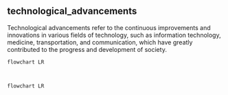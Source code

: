 ## technological_advancements
Technological advancements refer to the continuous improvements and innovations in various fields of technology, such as information technology, medicine, transportation, and communication, which have greatly contributed to the progress and development of society.


```mermaid
flowchart LR
    


```

```mermaid
flowchart LR
    


```

